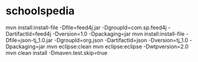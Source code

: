 # schoolspedia
mvn install:install-file -Dfile=feed4j.jar -DgroupId=com.sp.feed4j -DartifactId=feed4j -Dversion=1.0 -Dpackaging=jar
mvn install:install-file -Dfile=json-tj_1.0.jar -DgroupId=org.json -DartifactId=json -Dversion=tj_1.0 -Dpackaging=jar
mvn eclipse:clean
mvn eclipse:eclipse -Dwtpversion=2.0
mvn clean install -Dmaven.test.skip=true